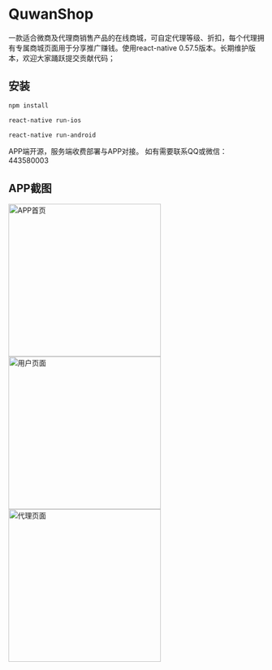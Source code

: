 # QuwanShop
一款适合微商及代理商销售产品的在线商城，可自定代理等级、折扣，每个代理拥有专属商城页面用于分享推广赚钱。使用react-native 0.57.5版本。长期维护版本，欢迎大家踊跃提交贡献代码；

## 安装
```bash
npm install

react-native run-ios

react-native run-android
```

APP端开源，服务端收费部署与APP对接。
如有需要联系QQ或微信：443580003 

## APP截图

<img width="300" src="https://raw.githubusercontent.com/teebbstudios/agentshop/master/readme_assets/000.jpg" alt="APP首页"/>
<img width="300" src="https://raw.githubusercontent.com/teebbstudios/agentshop/master/readme_assets/001.jpg" alt="用户页面"/>
<img width="300" src="https://raw.githubusercontent.com/teebbstudios/agentshop/master/readme_assets/002.png" alt="代理页面"/>


